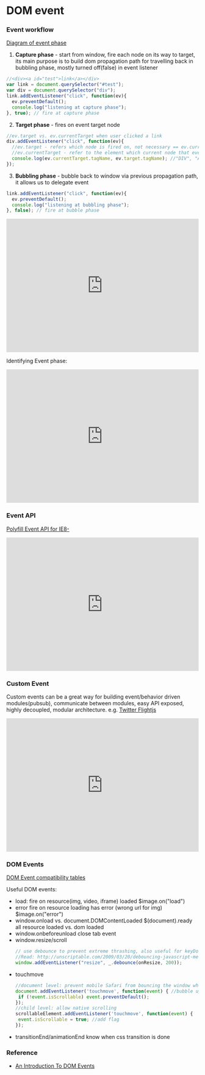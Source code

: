 # DOM event

### Event workflow
[Diagram of event phase](http://media.mediatemple.netdna-cdn.com/wp-content/uploads/2013/10/eventflow.png)
1. __Capture phase__ - start from window, fire each node on its way to target, its main 
purpose is to build dom propagation path for travelling back in bubbling phase, mostly turned off(false) in event listener
  ```js
  //<div><a id="test">link</a></div>
  var link = document.querySelector("#test");
  var div = document.querySelector("div");
  link.addEventListener("click", function(ev){
    ev.preventDefault();	
    console.log("listening at capture phase");
  }, true); // fire at capture phase
  ```
2. __Target phase__ - fires on event target node
  
  ```js
  //ev.target vs. ev.currentTarget when user clicked a link 
  div.addEventListener("click", function(ev){
    //ev.target - refers which node is fired on, not necessary == ev.currentTarget in nested structure
    //ev.currentTarget - refer to the element which current node that event listener is attached to 
    console.log(ev.currentTarget.tagName, ev.target.tagName); //"DIV", "A"
  });
  ```
3. __Bubbling phase__ - bubble back to window via previous propagation path, it allows us to delegate event
  ```js
  link.addEventListener("click", function(ev){
    ev.preventDefault();	
    console.log("listening at bubbling phase");	
  }, false); // fire at bubble phase  
  ```

<iframe width="100%" height="350" src="http://jsbin.com/exezex/4/embed?output" allowfullscreen="allowfullscreen" frameborder="0"></iframe>   

Identifying Event phase:
<iframe width="100%" height="350" src="http://jsbin.com/unuhec/4/embed?js,output" allowfullscreen="allowfullscreen" frameborder="0"></iframe>

### Event API
[Polyfill Event API for IE8-](https://developer.mozilla.org/en-US/docs/Web/API/EventTarget.removeEventListener#Polyfill_to_support_older_browsers)
<iframe width="100%" height="350" src="http://jsbin.com/yihoto/latest/embed?js" allowfullscreen="allowfullscreen" frameborder="0"></iframe>

### Custom Event
Custom events can be a great way for building event/behavior driven modules(pubsub), communicate between modules, easy API exposed, highly decoupled, modular architecture. e.g. [Twitter Flightjs](http://flightjs.github.io/)
<iframe width="100%" height="350" src="http://jsbin.com/puceco/latest/embed?js" allowfullscreen="allowfullscreen" frameborder="0"></iframe>

### DOM Events
[DOM Event compatibility tables](http://www.quirksmode.org/dom/events/)

Useful DOM events: 
- load: 
  fire on resource(img, video, iframe) loaded 
  $image.on("load")
- error
  fire on resource loading has error (wrong url for img)
  $image.on("error")
- window.onload vs. document.DOMContentLoaded $(document).ready 
  all resource loaded vs. dom loaded
- window.onbeforeunload
  close tab event
- window.resize/scroll
  ```js
  // use debounce to prevent extreme thrashing, also useful for keyDown
  //Read: http://unscriptable.com/2009/03/20/debouncing-javascript-methods/
  window.addEventListener("resize", _.debounce(onResize, 200));
  ```
- touchmove 
  ```js
  //document level: prevent mobile Safari from bouncing the window when it is scrolled
  document.addEventListener('touchmove', function(event) { //bubble up
   if (!event.isScrollable) event.preventDefault();
  });
  //child level: allow native scrolling
  scrollableElement.addEventListener('touchmove', function(event) {
   event.isScrollable = true; //add flag
  });
  ```
- transitionEnd/animationEnd 
  know when css transition is done 

### Reference
- [An Introduction To DOM Events](http://www.smashingmagazine.com/2013/11/12/an-introduction-to-dom-events/)
